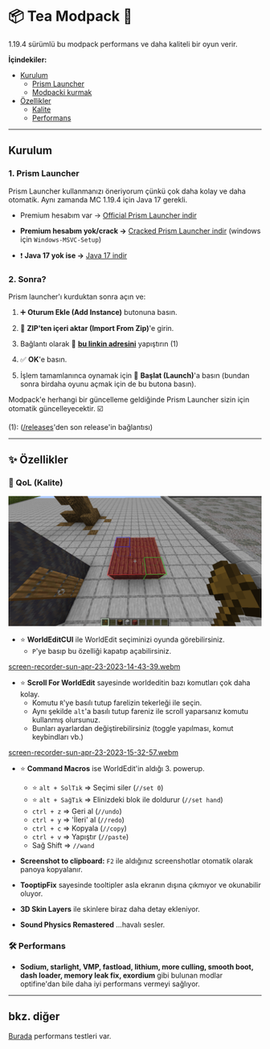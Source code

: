# 📦 Tea Modpack 🍂

1.19.4 sürümlü bu modpack performans ve daha kaliteli bir oyun verir.

**İçindekiler:**

- [Kurulum](#kurulum)
  - [Prism Launcher](#1-prism-launcher)
  - [Modpacki kurmak](#2-sonra)
- [Özellikler](#özellikler)
  - [Kalite](#qol-kalite)
  - [Performans](#performans)

---

## Kurulum

### 1. Prism Launcher

Prism Launcher kullanmanızı öneriyorum çünkü çok daha kolay ve daha otomatik. Aynı zamanda MC 1.19.4 için Java 17 gerekli.

- Premium hesabım var -> [Official Prism Launcher indir](https://prismlauncher.org/)

- **Premium hesabım yok/crack ->** [Cracked Prism Launcher indir](https://github.com/Diegiwg/PrismLauncher-Cracked#downloads-mediafire) (windows için `Windows-MSVC-Setup`)

- ❗ **Java 17 yok ise ->** [Java 17 indir](https://learn.microsoft.com/en-us/java/openjdk/download#openjdk-17)

### 2. Sonra?

Prism launcher'ı kurduktan sonra açın ve:

1. ➕ **Oturum Ekle (Add Instance)** butonuna basın.
2. 📁 **ZIP'ten içeri aktar (Import From Zip)**'e girin.
3. Bağlantı olarak 🔗 **[bu linkin adresini](https://github.com/TheAlan404/lctr-modpack/releases/latest/download/LCTR_Creative.zip)** yapıştırın (1)
4. ✅ **OK**'e basın.

5. İşlem tamamlanınca oynamak için 🚀 **Başlat (Launch)**'a basın (bundan sonra birdaha oyunu açmak için de bu butona basın).

Modpack'e herhangi bir güncelleme geldiğinde Prism Launcher sizin için otomatik güncelleyecektir. ☑️

(1): ([/releases](https://github.com/TheAlan404/lctr-modpack/releases)'den son release'in bağlantısı)

---

## ✨ Özellikler

### 🌸 QoL (Kalite)

![WECUI](./screenshots/WECUI.png)

- ⭐ **WorldEditCUI** ile WorldEdit seçiminizi oyunda görebilirsiniz.
  - `P`'ye basıp bu özelliği kapatıp açabilirsiniz.

[screen-recorder-sun-apr-23-2023-14-43-39.webm](https://user-images.githubusercontent.com/43997085/233839584-28e279a9-f2ee-4c5d-b70d-bec6f9d2b6b6.webm)

- ⭐ **Scroll For WorldEdit** sayesinde worldeditin bazı komutları çok daha kolay.
  - Komutu `R`'ye basılı tutup farelizin tekerleği ile seçin.
  - Aynı şekilde `alt`'a basılı tutup fareniz ile scroll yaparsanız komutu kullanmış olursunuz.
  - Bunları ayarlardan değiştirebilirsiniz (toggle yapılması, komut keybindları vb.)

[screen-recorder-sun-apr-23-2023-15-32-57.webm](https://user-images.githubusercontent.com/43997085/233840068-9f564221-a026-478d-a286-1cf03d280b94.webm)

- ⭐ **Command Macros** ise WorldEdit'in aldığı 3. powerup.
  - ⭐ `alt + SolTık` => Seçimi siler (`//set 0`)
  - ⭐ `alt + SağTık` => Elinizdeki blok ile doldurur (`//set hand`)
  - `ctrl + z` => Geri al (`//undo`)
  - `ctrl + y` => 'İleri' al (`//redo`)
  - `ctrl + c` => Kopyala (`//copy`)
  - `ctrl + v` => Yapıştır (`//paste`)
  - Sağ Shift => `//wand`

- **Screenshot to clipboard:** `F2` ile aldığınız screenshotlar otomatik olarak panoya kopyalanır.

- **TooptipFix** sayesinde tooltipler asla ekranın dışına çıkmıyor ve okunabilir oluyor.

- **3D Skin Layers** ile skinlere biraz daha detay ekleniyor.

- **Sound Physics Remastered** ...havalı sesler.

### 🛠️ Performans

- **Sodium, starlight, VMP, fastload, lithium, more culling, smooth boot, dash loader, memory leak fix, exordium** gibi bulunan modlar optifine'dan bile daha iyi performans vermeyi sağlıyor.

---

## bkz. diğer

[Burada](./BENCH.md) performans testleri var.
